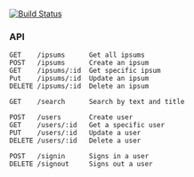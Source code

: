 [![Build Status](https://travis-ci.org/jaxgeller/open-ipsum-api.svg?branch=master)](https://travis-ci.org/jaxgeller/open-ipsum-api)

### API

```
GET    /ipsums      Get all ipsums
POST   /ipsums      Create an ipsum
GET    /ipsums/:id  Get specific ipsum
Put    /ipsums/:id  Update an ipsum
DELETE /ipsums/:id  Delete an ipsum

GET    /search      Search by text and title

POST   /users       Create user
GET    /users/:id   Get a specific user
PUT    /users/:id   Update a user
DELETE /users/:id   Delete a user

POST   /signin      Signs in a user
DELETE /signout     Signs out a user
```
